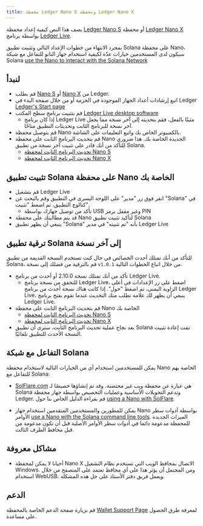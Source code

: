 ```yaml
---
title: محفظة Ledger Nano S ومحفظة Ledger Nano X
---
```


يصف هذا النص كيفية إعداد محفظة [Ledger Nano S](https://shop.ledger.com/products/ledger-nano-s) أو محفظة [Ledger Nano X](https://shop.ledger.com/pages/ledger-nano-x) بواسطة برنامج [Ledger Live](https://www.ledger.com/ledger-live).

بمجرد الانتهاء من خطوات الإعداد التالي وتثبيت تطبيق Solana على محفظة Nano، سيكون لدى المستخدمين خيارات عدّة لكيفية استخدام جهاز النانو للتفاعل مع شبكة Solana [use the Nano to interact with the Solana Network](#interact-with-the-solana-network)

## لنبدأ

- قم بطلب [Nano S](https://shop.ledger.com/products/ledger-nano-s) أو [Nano X](https://shop.ledger.com/pages/ledger-nano-x) من Ledger.
- اتبع إرشادات أعداد الجهاز الموجودة في الحزمة أو من خلال صفحة البدء في Ledger [Ledger's Start page](https://www.ledger.com/start/)
- قم بتثبيت برنامج سطح المكتب [Ledger Live desktop software](https://www.ledger.com/ledger-live/)
  - إذا كان برنامج Ledger Live مثبتًا بالفعل، فقم بتحديثه إلى آخر نسخة مما يجعل آخر نسخة للبرنامج الثابت وتحديثات التطبيق متاحًا.
- قم بتوصيل محفظة Nano بالكمبيوتر الخاص بك واتبع التعليمات على الشاشة.
- قم بتحديث البرنامج الثابت على محفظة Nano الجديدة الخاصة بك.  هذا ضروري للتأكد من أنك قادر على تثبيت آخر نسخة من تطبيق Solana.
  - [تحديث البرنامج الثابت لمحفظة Nano S](https://support.ledger.com/hc/en-us/articles/360002731113-Update-Ledger-Nano-S-firmware)
  - [تحديث البرنامج الثابت لمحفظة Nano X](https://support.ledger.com/hc/en-us/articles/360013349800)

## تثبيت تطبيق Solana على محفظة Nano الخاصة بك

- قم بتشغيل Ledger Live
- انقر فوق زر "مدير" على اللوحة اليسرى في التطبيق وقم بالبحث عن "Solana" في كتالوج التطبيق، ثم اضغط "تثبيت".
  - تأكد من توصيل جهازك بواسطة USB وغير مقفل برمز PIN
- قد يتم مطالبتك على محفظة Nano لتأكيد تثبيت تطبيق Solana
- ينبغي أن يظهر تطبيق "Solana" بأنه "تم تثبيته" في مدير Ledger Live

## ترقية تطبيق Solana إلى آخر نسخة

للتأكد من أنك تمتلك أحدث الخصائص في حال كنت تستخدم النسخة القديمة من تطبيق Solana، قم بالترقية من فضلك إلى نسخة `v1.0.1` من خلال اتباع الخطوات التالية.

- تأكد من أنك تمتلك نسخة 2.10.0 أو أحدث من برنامج Ledger Live.
  - للتحقق من نسخة برنامج Ledger Live، اضغط على زر الإعدادات في أعلى الزاوية اليمنى، ثم اضغط "حول".  إذا كانت هناك نسخة أحدث من برنامج Ledger Live، ينبغي أن يظهر لك علامة تطلب منك التحديث عندما تقوم بفتح برنامج Ledger Live.
- قم بتحديث البرنامج الثابت على محفظة Nano الخاصة بك
  - [تحديث البرنامج الثابت لمحفظة Nano S](https://support.ledger.com/hc/en-us/articles/360002731113-Update-Ledger-Nano-S-firmware)
  - [تحديث البرنامج الثابت لمحفظة Nano X](https://support.ledger.com/hc/en-us/articles/360013349800)
-  بعد نجاح عملية تحديث البرنامج الثابت، سترى أن تطبيق Solana تمت إعادة تثبيت النسخة الأحدث للتطبيق تلقائيًا.

## التفاعل مع شبكة Solana

يمكن للمستخدمين استخدام أي من الخيارات التالية لاستخدام محفظة Nano الخاصة بهم للتفاعل مع Solana:

- [SolFlare.com](https://solflare.com/) هي عبارة عن محفظة ويب غير محتضنة، وقد تم إنشاؤها خصيصًا لـ Solana وتدعم التحويلات الأساسية وعمليات التحصيص بواسطة جهاز محفظة Ledger. قم بقراءة الدليل الخاص بنا حول [using a Nano with SolFlare](solflare.md).

- يمكن للمطورين والمستخدمين المتقدمين استخدام جهاز Nano بواسطة أدوات سطر الأوامر [use a Nano with the Solana command line tools](hardware-wallets/ledger.md). الميزات الجديدة للمحفظة مدعومة دائما في أدوات سطر الأوامر الأصلية قبل أن تكون مدعومة من قبل محافظ الطرف الثالث.

## مشاكل معروفة

- أحيانا لا يمكن لمحفظة Nano X الاتصال بمحافظ الويب التي تستخدم نظام التشغيل Windows. ومن المحتمل أن يؤثر هذا على أي محافظ تعتمد على المتصفح من خلال استخدام WebUSB. ويعمل فريق دفتر الأستاذ على حل هذه المشكلة.

## الدعم

قم بزيارة صفحة الدعم الخاصة بالمحفظة [Wallet Support Page](support.md) لمعرفة طرق الحصول على مساعدة.
